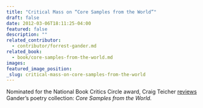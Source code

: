 ```yaml
---
title: "Critical Mass on “Core Samples from the World”"
draft: false
date: 2012-03-06T18:11:25-04:00
featured: false
description: ""
related_contributor:
  - contributor/forrest-gander.md
related_book:
  - book/core-samples-from-the-world.md
images:
featured_image_position: 
_slug: critical-mass-on-core-samples-from-the-world
---
```


Nominated for the National Book Critics Circle award, Craig Teicher [reviews](http://bookcritics.org/blog/archive/craig-morgan-teicher-on-forrest-ganders-core-samples-from-the-world) Gander’s poetry collection: _Core Samples from the World._


